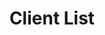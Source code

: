 ---
layout: theme2020
title: Client List
permalink: "/clientlist/"

page_sections:
- template: block-clientlist
  block: clientlist
---